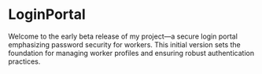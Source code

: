 # LoginPortal
 Welcome to the early beta release of my project—a secure login portal emphasizing password security for workers. This initial version sets the foundation for managing worker profiles and ensuring robust authentication practices.
